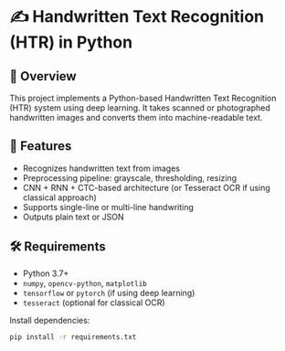 # ✍️ Handwritten Text Recognition (HTR) in Python

## 📌 Overview
This project implements a Python-based Handwritten Text Recognition (HTR) system using deep learning. It takes scanned or photographed handwritten images and converts them into machine-readable text.

## 🚀 Features
- Recognizes handwritten text from images
- Preprocessing pipeline: grayscale, thresholding, resizing
- CNN + RNN + CTC-based architecture (or Tesseract OCR if using classical approach)
- Supports single-line or multi-line handwriting
- Outputs plain text or JSON

## 🛠️ Requirements
- Python 3.7+
- `numpy`, `opencv-python`, `matplotlib`
- `tensorflow` or `pytorch` (if using deep learning)
- `tesseract` (optional for classical OCR)

Install dependencies:
```bash
pip install -r requirements.txt
